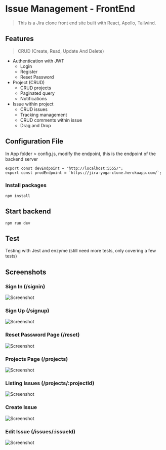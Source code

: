 # Issue Management - FrontEnd

> This is a Jira clone front end site built with React, Apollo, Tailwind.

## Features

> CRUD (Create, Read, Update And Delete)

- Authentication with JWT
  - Login 
  - Register
  - Reset Password
- Project (CRUD)
  - CRUD projects
  - Paginated query
  - Notifications
- Issue within project
  - CRUD issues
  - Tracking management
  - CRUD comments within issue
  - Drag and Drop

## Configuration File

In App folder > config.js, modify the endpoint, this is the endpoint of the backend server

```
export const devEndpoint = "http://localhost:5555/";
export const prodEndpoint = `https://jira-yoga-clone.herokuapp.com/`;
```

### Install packages

```
npm install
```


## Start backend

```console
npm run dev
```

## Test
Testing with Jest and enzyme (still need more tests, only covering a few tests)

## Screenshots

### Sign In (/signin)

![Screenshot](screenshots/signin.JPG)

### Sign Up (/signup)

![Screenshot](screenshots/signup.JPG)

### Reset Password Page (/reset)

![Screenshot](screenshots/resetpw.JPG)

### Projects Page (/projects)

![Screenshot](screenshots/projects-page.JPG)

### Listing Issues (/projects/:projectId)

![Screenshot](screenshots/list-issue.JPG)

### Create Issue 

![Screenshot](screenshots/create-issue.JPG)

### Edit Issue (/issues/:issueId)

![Screenshot](screenshots/edit-issue.JPG)
